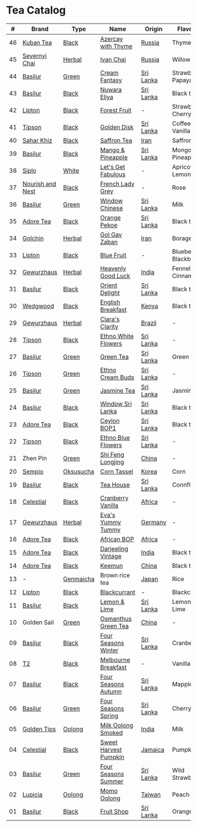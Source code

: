 # Tea Catalog

| #  | Brand              | Type        | Name                        | Origin      | Flavours              |
|----|--------------------|-------------|-----------------------------|-------------|-----------------------|
| 46 | [Kuban Tea]        | [Black]     | [Azercay with Thyme]        | [Russia]    | Thyme                 |
| 45 | [Severnyi Chai]    | [Herbal]    | [Ivan Chai]                 | [Russia]    | Willowherbs           |
| 44 | [Basilur]          | [Green]     | [Cream Fantasy]             | [Sri Lanka] | Strawberry, Papaya    |
| 43 | [Basilur]          | [Black]     | [Nuwara Eliya]              | [Sri Lanka] | Black tea             |
| 42 | [Lipton]           | [Black]     | [Forest Fruit]              | -           | Strawberry, Cherry    |
| 41 | [Tipson]           | [Black]     | [Golden Disk]               | [Sri Lanka] | Coffee, Vanilla       |
| 40 | [Sahar Khiz]       | [Black]     | [Saffron Tea]               | [Iran]      | Saffron               |
| 39 | [Basilur]          | [Black]     | [Mango & Pineapple]         | [Sri Lanka] | Mongo, Pineapple      |
| 38 | [Siplo]            | [White]     | [Let's Get Fabulous]        | -           | Apricot, Lemongrass   |
| 37 | [Nourish and Nest] | [Black]     | [French Lady Grey]          | -           | Rose                  |
| 36 | [Basilur]          | [Green]     | [Window Chinese]            | [Sri Lanka] | Milk                  |
| 35 | [Adore Tea]        | [Black]     | [Orange Pekoe]              | [Sri Lanka] | Black tea             |
| 34 | [Golchin]          | [Herbal]    | [Gol Gav Zaban]             | [Iran]      | Borage                |
| 33 | [Lipton]           | [Black]     | [Blue Fruit]                | -           | Blueberry, Blackberry |
| 32 | [Gewurzhaus]       | [Herbal]    | [Heavenly Good Luck]        | [India]     | Fennel, Cinnamon      |
| 31 | [Basilur]          | [Black]     | [Orient Delight]            | [Sri Lanka] | Black tea             |
| 30 | [Wedgwood]         | [Black]     | [English Breakfast]         | [Kenya]     | Black tea             |
| 29 | [Gewurzhaus]       | [Herbal]    | [Clara's Clarity]           | [Brazil]    | -                     |
| 28 | [Tipson]           | [Black]     | [Ethno White Flowers]       | [Sri Lanka] | -                     |
| 27 | [Basilur]          | [Green]     | [Green Tea]                 | [Sri Lanka] | Green tea             |
| 26 | [Tipson]           | [Green]     | [Ethno Cream Buds]          | [Sri Lanka] | -                     |
| 25 | [Basilur]          | [Green]     | [Jasmine Tea]               | [Sri Lanka] | Jasmine               |
| 24 | [Basilur]          | [Black]     | [Window Sri Lanka]          | [Sri Lanka] | Black tea             |
| 23 | [Adore Tea]        | [Black]     | [Ceylon BOP1]               | [Sri Lanka] | Black tea             |
| 22 | [Tipson]           | [Black]     | [Ethno Blue Flowers]        | [Sri Lanka] | -                     |
| 21 | Zhen Pin           | [Green]     | [Shi Feng Longjing]         | [China]     | -                     |
| 20 | [Sempio]           | [Oksusucha] | [Corn Tassel]               | [Korea]     | Corn                  |
| 19 | [Basilur]          | [Black]     | [Tea House]                 | [Sri Lanka] | Connflower            |
| 18 | [Celestial]        | [Black]     | [Cranberry Vanilla]         | [Africa]    | -                     |
| 17 | [Gewurzhaus]       | [Herbal]    | [Eva's Yummy Tummy]         | [Germany]   | -                     |
| 16 | [Adore Tea]        | [Black]     | [African BOP]               | [Africa]    | -                     |
| 15 | [Adore Tea]        | [Black]     | [Darjeeling Vintage]        | [India]     | Black tea             |
| 14 | [Adore Tea]        | [Black]     | [Keemun]                    | [China]     | Black tea             |
| 13 | -                  | [Genmaicha] | Brown rice tea              | [Japan]     | Rice                  |
| 12 | [Lipton]           | [Black]     | [Blackcurrant]              | -           | Blackcurrant          |
| 11 | [Basilur]          | [Black]     | [Lemon & Lime]              | [Sri Lanka] | Lemon, Lime           |
| 10 | Golden Sail        | [Green]     | [Osmanthus Green Tea]       | [China]     | -                     |
| 09 | [Basilur]          | [Black]     | [Four Seasons Winter]       | [Sri Lanka] | Cranberry             |
| 08 | [T2]               | [Black]     | [Melbourne Breakfast]       | -           | Vanilla               |
| 07 | [Basilur]          | [Black]     | [Four Seasons Autumn]       | [Sri Lanka] | Mapple leaf           |
| 06 | [Basilur]          | [Green]     | [Four Seasons Spring]       | [Sri Lanka] | Cherry                |
| 05 | [Golden Tips]      | [Oolong]    | [Milk Oolong Smoked]        | [India]     | Milk                  |
| 04 | [Celestial]        | [Black]     | [Sweet Harvest Pumpkin]     | [Jamaica]   | Pumpkin               |
| 03 | [Basilur]          | [Green]     | [Four Seasons Summer]       | [Sri Lanka] | Wild Strawberry       |
| 02 | [Lupicia]          | [Oolong]    | [Momo Oolong]               | [Taiwan]    | Peach                 |
| 01 | [Basilur]          | [Black]     | [Fruit Shop]                | [Sri Lanka] | Orange                |

<!-- Brand -->
[Adore Tea]: http://adoretea.com.au
[Basilur]: http://www.basilurshop.com.au
[Celestial]: http://www.celestialseasonings.com
[Gewurzhaus]: http://www.gewurzhaus.com.au
[Golchin]: http://www.golchin-tea.com
[Golden Tips]: http://www.goldentipstea.com
[Kuban Tea]: http://www.kubantea.ru
[Lipton]: http://www.liptontea.com
[Lupicia]: http://www.lupicia.com.au
[Nourish and Nest]: http://nourish-and-nest.myshopify.com
[Sahar Khiz]: http://www.saharkhizsaffron.com
[Sempio]: http://www.sempio.com
[Severnyi Chai]: http://www.ivan-chai.su
[Siplo]: http://www.siplo.com.au
[T2]: http://www.t2tea.com
[Tipson]: http://www.tipsontea.com
[Wedgwood]: http://www.wedgwood.com.au

<!-- Name -->
[Azercay with Thyme]: http://kubantea.ru/tea/ru/azercay_tea_products.html
[Ivan Chai]: http://www.eliziya.ru/chajnyj-napitok-severnyj-chaj-ivan-chaj-listovoj-phermentirovannyj-v-piramidkah-30-g-637.html
[Cream Fantasy]: http://www.basilurtea.com.au/tea_collection/bouquet/bouquet-t-caddy-lt-cream-fantasy.html
[Nuwara Eliya]: http://www.basilurtea.com.au/tea_collection/leaf_of_ceylon/leaf-of-ceylon-lt-nuwara-eliya-125g.html
[Forest Fruit]: http://www.made-in-scandinavian.com/store/p1070/Lipton_Forest_Fruit_Tea_20_-Tea_Bags_%2F_Pack_Made_in_Europe.html
[Golden Disk]: http://www.basilurshop.com.au/tipson/ethno-collection-100g-t-caddy-golden-disk
[Saffron Tea]: http://www.saharkhizsaffron.com/saffron_tea.htm
[Mango & Pineapple]: http://www.basilurshop.com.au/basilur/magic-fruits-100g-t-caddy-mango-and-pineapple
[Let's Get Fabulous]: http://www.siplo.com.au/lets-get-fabulous
[French Lady Grey]: http://nourish-and-nest.myshopify.com/products/french-lady-grey-organic-tea
[Window Chinese]: http://www.basilurshop.com.au/basilur/window-collection-t-caddy-lt-chinese
[Orange Pekoe]: http://adoretea.com.au/New-Tea/Organic-Ceylon-Orange-Pekoe.html
[Gol Gav Zaban]: http://turmericsaffron.blogspot.com.au/2010/03/gol-gav-zaban-persian-herbal-flower-tea.html
[Blue Fruit]: http://www.made-in-scandinavian.com/store/p1065/Lipton_Blue_Fruit_20_-Tea_Bags_%2F_Pack_Made_in_Europe.html
[Heavenly Good Luck]: https://gewurzhaus.com.au/product/heavenly-good-luck-tea-90g-l
[Orient Delight]: http://www.basilurtea.com.au/tea_collection/oriental_collection/oriental-collection-lt-oriental-delight-100g.html
[English Breakfast]: https://www.wedgwood.com.au/wedgwood-tea-english-breakfast-140g-caddy.html
[Clara's Clarity]: http://www.gewurzhaus.com.au/professor_claras_clarity_tea
[Ethno White Flowers]: http://www.basilurshop.com.au/tipson/ethno-collection-100g-t-caddy-white-flowers
[Green Tea]: http://www.basilurtea.com.au/tea_collection/fruits_and_flower/two-layer-t-caddy-lt-jasmine-green-tea-125g.html
[Ethno Cream Buds]: http://www.basilurshop.com.au/tipson/ethno-collection-100g-t-caddy-cream-buds
[Jasmine Tea]: http://www.basilurtea.com.au/tea_collection/fruits_and_flower/two-layer-t-caddy-lt-jasmine-green-tea-125g.html
[Window Sri Lanka]: http://www.basilurshop.com.au/basilur/window-collection-t-caddy-lt-sri-lanka
[Ceylon BOP1]: http://adoretea.com.au/Black/Black-Tea/Ceylon-BOP1.html
[Ethno Blue Flowers]: http://www.basilurshop.com.au/tipson/ethno-collection-100g-t-caddy-blue-flowers
[Shi Feng Longjing]: https://en.wikipedia.org/wiki/Longjing_tea
[Corn Tassel]: http://www.sempio.com/eng/products/View.asp?mc=020101&cate1=PDZZ&cate2=PDZZ4
[Tea House]: http://www.basilurshop.com.au/basilur/festive-collection-100g-lt-tea-house
[Cranberry Vanilla]: http://www.celestialseasonings.com/products/herbal/cranberry-vanilla-wonderland
[Eva's Yummy Tummy]: http://www.gewurzhaus.com.au/evas_yummy_tummy_tea
[African BOP]: http://adoretea.com.au/African-BOP-Teza-Estate.html
[Darjeeling Vintage]: http://adoretea.com.au/Black/Black-Tea/Darjeeling-Vintage.html
[Keemun]: http://adoretea.com.au/Black/Black-Tea/Keemun.html
[Blackcurrant]: http://www.made-in-scandinavian.com/store/p1064/Lipton_Blackcurrant_20_-Tea_Bags_%2F_Pack_Made_in_Europe.html
[Lemon & Lime]: http://www.basilurshop.com.au/magic-fruits-packet-lt-lemon-lime-100g
[Osmanthus Green Tea]: http://www.teaspring.com/Osmanthus-Flower.asp
[Four Seasons Winter]: http://www.basilurtea.com.au/tea_collection/four_seasons/four-seasons-t-caddy-lt-winter-tea-125g.html
[Melbourne Breakfast]: http://www.t2tea.com/en/au/tea/melbourne-breakfast-loose-leaf-gift-cube-T125AE023.html
[Four Seasons Autumn]: http://www.basilurtea.com.au/tea_collection/four_seasons/four-seasons-t-caddy-lt-autumn-tea-125g.html
[Four Seasons Spring]: http://www.basilurshop.com.au/four-seasons-t-caddy-lt-spring-tea-125g
[Milk Oolong Smoked]: http://www.eicfinefoods.com/products/milk-oolong-tea-pouch-100g
[Sweet Harvest Pumpkin]: http://www.celestialseasonings.com/products/black/sweet-harvest-pumpkin
[Four Seasons Summer]: http://www.basilurtea.com.au/tea_collection/four_seasons/four-seasons-packet-lt-summer-tea-100g.html
[Momo Oolong]: https://usa.lupicia.com/category/select/cid/308/pid/9383/language/en
[Fruit Shop]: http://www.basilurshop.com.au/basilur/festive-collection-100g-lt-fruit-shop

<!-- Type -->
[Black]: https://en.wikipedia.org/wiki/Black_tea
[Genmaicha]: https://en.wikipedia.org/wiki/Genmaicha
[Green]: https://en.wikipedia.org/wiki/Green_tea
[Herbal]: https://en.wikipedia.org/wiki/Herbal_tea
[Oksusucha]: https://en.wikipedia.org/wiki/Oksusucha
[Oolong]: https://en.wikipedia.org/wiki/Oolong
[White]: https://en.wikipedia.org/wiki/White_tea

<!-- Origin -->
[Africa]: https://en.wikipedia.org/wiki/Africa
[Australia]: https://en.wikipedia.org/wiki/Australia
[Brazil]: https://en.wikipedia.org/wiki/Brazil
[China]: https://en.wikipedia.org/wiki/China
[Germany]: https://en.wikipedia.org/wiki/Germany
[India]: https://en.wikipedia.org/wiki/India
[Iran]: https://en.wikipedia.org/wiki/Iran
[Jamaica]: https://en.wikipedia.org/wiki/Jamaica
[Japan]: https://en.wikipedia.org/wiki/Japan
[Kenya]: https://en.wikipedia.org/wiki/Kenya
[Korea]: https://en.wikipedia.org/wiki/Korea
[Russia]: https://en.wikipedia.org/wiki/Russia
[Sri Lanka]: https://en.wikipedia.org/wiki/Sri_Lanka
[Taiwan]: https://en.wikipedia.org/wiki/Taiwan
